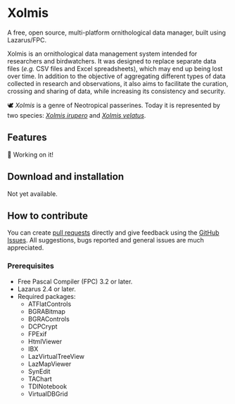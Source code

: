 # Xolmis

A free, open source, multi-platform ornithological data manager, built using Lazarus/FPC.

Xolmis is an ornithological data management system intended for researchers and birdwatchers. It was designed to replace separate data files (_e.g._ CSV files and Excel spreadsheets), which may end up being lost over time. In addition to the objective of aggregating different types of data collected in research and observations, it also aims to facilitate the curation, crossing and sharing of data, while increasing its consistency and security.

:dove: _Xolmis_ is a genre of Neotropical passerines. Today it is represented by two species: [_Xolmis irupero_](https://www.wikiaves.com.br/wiki/noivinha) and [_Xolmis velatus_](https://www.wikiaves.com.br/wiki/noivinha-branca).

## Features

🚧 Working on it!

## Download and installation

Not yet available.

## How to contribute

You can create [pull requests](https://github.com/cbeier-studio/xolmis/pulls) directly and give feedback using the [GitHub Issues](https://github.com/cbeier-studio/xolmis/issues). All suggestions, bugs reported and general issues are much appreciated.

### Prerequisites

- Free Pascal Compiler (FPC) 3.2 or later.
- Lazarus 2.4 or later.
- Required packages:
  - ATFlatControls
  - BGRABitmap
  - BGRAControls
  - DCPCrypt
  - FPExif
  - HtmlViewer
  - IBX
  - LazVirtualTreeView
  - LazMapViewer
  - SynEdit
  - TAChart
  - TDINotebook
  - VirtualDBGrid
